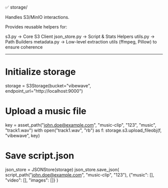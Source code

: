 ✅ storage/

Handles S3/MinIO interactions.

Provides reusable helpers for:

s3.py → Core S3 Client
json_store.py → Script & Stats Helpers
utils.py → Path Builders
metadata.py → Low-level extraction utils (ffmpeg, Pillow) to ensure coherence


___________________________________________________________________________________

# Initialize storage
storage = S3Storage(bucket="vibewave", endpoint_url="http://localhost:9000")

# Upload a music file
key = asset_path("john.doe@example.com", "music-clip", "123", "music", "track1.wav")
with open("track1.wav", "rb") as f:
    storage.s3.upload_fileobj(f, "vibewave", key)

# Save script.json
json_store = JSONStore(storage)
json_store.save_json(
    script_path("john.doe@example.com", "music-clip", "123"),
    {"music": [], "video": [], "images": []}
)